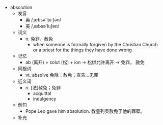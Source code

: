 - absolution
  - 发音
    - 英 /ˌæbsə'ljuːʃən/
    - 美 /,æbsə'luʃən/
  - 词义
    - n. 免罪，赦免
      - when someone is formally forgiven by the Christian Church or a priest for the things they have done wrong
  - 记忆
    - ab (离开) + solut (松) + ion → 松绑允许离开 → 免罪， 赦免
  - 同根词
    - vt. absolve 免除；赦免；宣告…无罪
  - 近义词
    - n. [法]赦免；免罪
      - acquittal
      - indulgency
  - 例句
    - Pope Leo gave him absolution. 教皇列奥赦免了他的罪孽。
  - 补充